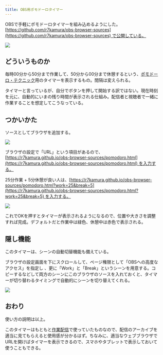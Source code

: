 ```yaml
---
title: OBS用ポモドーロタイマー
---
```

OBSで手軽にポモドーロタイマーを組み込めるようにした。[https://github.com/r7kamura/obs-browser-sources](https://github.com/r7kamura/obs-browser-sources) で公開している。

![](https://lh3.googleusercontent.com/docs/ADP-6oGE1bR8I9dVqHUtA46vyLytblSNXR8AXOjDl2hwKKvQpY2-q-C3DozMGKuyDXSKgwjUzeemZlpdopqMQ3XdqUBBd2qwpEGVX-gLn5D-9F28E2SrJ-70ExVfTBEWbnpzjz4LDnflH5hazsXHUVWJfXz9ndBMEWddo6PHrp09xQsZRXlyDuj5KQi9jVJfLY5SO0mYTX_lxPS8f29cndNb1OKh0foNK-kaxHKs2abv54Fl8EryMZ-NK-WB6oiE130s7tpWf2hEm4G9HzUlRkqZ4OLh4qXJhDSe0-MbnipgD2LkORNDfp3f-0yEGwtKcKTM_OpocF_16V_AF2aox4_iKb2ZcbGybUjJhxppFkHgVcmLVpU-TfQn6luHoUKQFP_PizC6lU7mv5PeZw2AAhCCcKQsbEpaPGxonJN2Aqg60d7LjihHz5cWBdvwTspknyrE9IHSn8T5gh0_-tp13_jH87rjox7IA76PTPZKN_qOrW58iZ3QKPtqnbVbQu1aYV01XV6vwGFeVw_QCssTIbVnjYKiOnpuRUsyrBfs0FpMmFgs_YsTekpVqUaB9qlrNxDhO1338XTf_nIA_i5Px2tWLJRCnOJFEZulzY2tEcq2x8MFeAH5jMT3sFu0CW-ZaodHJFq2TogvXnXDoLxn8gCey8xWoXmhVsQNV1iMfYzFqritmLTiXYU0d4RrX-TiFS2Lu1r7ujXGncv8L9LVAlV8bo6XWMdW76hobkESraZHULHHOCR2-ziehR9ONSEizFQC9BS_46MaeWeaj0t1vcjGdWAquZqEYVxH50E59JHIx5FK1VAYslyvS7awzGOPh7Ep7AQiO42U--GEHrNmhlagxc9SRvauZFogMa9-En2iBsH92a6j2_A2Ny_ARXaW-D1zyqm-5aYHq3vdgvSVfynQ3HpQfXZm3Bpd3Jv1O6GfHh_8gtUO3KccMDQPHZruW0WY50LXU-QbaaIXhbYA3i1pulTrA3cDgka5ttkduMqEqZLWpJTpmcAxP1rWnTPeCriSb6xD9nRjN8MHMA-tG9YQwpE95tU-IGTAJJuitD-NZbg6MvpJ1xzi9Q-4PD0wbCAjPz9NDiHXqx2uIWlIQVPRdyrGjOH2rYTdDWjAyBcuOAT-RnwNYGat-GFlBwxi_CrFX3_kyU3T3g67HLi41irhliDBIse2lfg_gE42_uwXu0It8fKDl8L0pFAh0ZhuVo3BcoNpoAil_yAwhpFhL8EAA1_gBjuouB4tggrSEnVbTYwdn_wX)

どういうものか
-------

毎時00分から50分まで作業して、50分から00分まで休憩するという、[ポモドーロ・テクニック](https://ja.wikipedia.org/wiki/%E3%83%9D%E3%83%A2%E3%83%89%E3%83%BC%E3%83%AD%E3%83%BB%E3%83%86%E3%82%AF%E3%83%8B%E3%83%83%E3%82%AF)用のタイマーを表示するもの。間隔は変えられる。

タイマーと言っているが、自分でボタンを押して開始する訳ではない。現在時刻を元に、自動的にいまの残り時間が表示される仕組み。配信者と視聴者で一緒に作業することを想定してこうなっている。

つかいかた
-----

ソースとしてブラウザを追加する。

![](https://lh3.googleusercontent.com/docs/ADP-6oE0bzsIoZqGC-pcOP91-eOxbib6aNcUO9gnv3-99W8epyU38Ck_soDnY7Hc9Z04BqZ5GdgurIElu5uoZnoxVpgcMwg9u8plZrHoTMnzJv1dFur5IA5xQEdEy3zri-ObqpWTNa6MjQQW5eNEpcjQ8oNkbtBP1skQawKEjIvXX5_1y_NtlvIPP6uY87-QpzWJrR5aMUR85dQC1lwRbDBEM90ODZzviifRUvwwKS9TWVdzqmKZgYll7ShVCI5eUDSXqMRE4nmghEfEJoqbJTNoAHPkbovaDgqGqEZNWIrjAdlExDJJeYgoCs5PD1Fx2X_oITA7BjsaSqlTBfSaY33FuUIJDZvOIg-wm6k9jxIwien4lfGIG-QNe5RBU6SF6KzANxurzwiZB-kBYnZR3RsSrDtmJX6cCmIdS4LmmrCt7mAArHP-Q-GhW_nhqQapesCP-6z1BlZysVwOSHy7s1AvMGMDaB4h4sgiwUUVsXJhj41GgKbnfMSkkJWHI-kGvDKt5mjl6I-5ot7dD9OiRHMxf4tUInNSXLAXVWR0RFrFbSv9GeY7AUO7MBq85Z3aEVZ-GAYN60oj-_8Eh-xlCz5GLt2wTtcd8Full8y_C3koe2nStBzOBKrb-tdaYKFfAAIvbbTqs1ZE5QjMlVG0AMAYNyiltt7tqleMaL_ZRWZEcJwFLk0VOQ5CzhY66VQb43uONSFo4b2EHd77Uta5CSQAW80fI1Hxn7b_hD6c0iQvJhmoeFUOxaF_7wHpKBZcgjgR-h14pDx_VUmvIYjZAJjFwwnSabCbFNCTLzQ3Y5ZqdL5D844tyVv1AUq5BXmhAbVQS4BY5_ak-FqMmVS0zYgYNlTOQtRgDA_cj__OqV3nPjL_nlD8J0SJs0CEdGXi0AL_foloAYi7wbGXJnyPdQ462G_sasHJmBEHEj98nWzt5iw9gkU-RIk4_qJo4FgaHwQwl-RNdmJ40ArpTV55ZLURjo6lvfnrQfTRFuNKA2jmntKaSmrFopAeCl_228ew7zTNrNGHAEgyazp0w2Swo3_XDnC2GfKE49iQKvXyuex7qwpV3ySV-WxF4CW95SyLdRg8q5yarlNJ37pq3OvTMeac4ASrEvnec_G-6SRG3PXf0EJSx-Wc1SgYIg6ZikLcLdCVLuNzG9VLKcMwJjsycxDvlOiE2xRzuSPhvCePM3Es87W2osb0Pwa2i8YJv_3NsXToelHuDDx6ovfT0i5GMlTHDqvZB0wcz9cB1afAkGmWTlDVNLqx)

ブラウザの設定で「URL」という項目があるので、[https://r7kamura.github.io/obs-browser-sources/pomodoro.html](https://r7kamura.github.io/obs-browser-sources/pomodoro.html) を入力する。

25分作業 + 5分休憩が良い人は、[https://r7kamura.github.io/obs-browser-sources/pomodoro.html?work=25&break=5](https://r7kamura.github.io/obs-browser-sources/pomodoro.html?work=25&break=5) を入力する。

![](https://lh3.googleusercontent.com/docs/ADP-6oFrEhjc1qvzYMvTAFDYdMXbDUCChxXEvBI9eIKjPJySkeYqWHxH1_FhqGOYAUsl9qvVPZ8-YwxZf9od1Di2BzNusA5-_i6ikVDOnIqg-zucQK5TTu--v8Qd5QG1G65Mh3PzXOG4ylPsTHgsZjiCQFeqp_A_BgCKsQ9ZPvHG38GjqdRB3pSNfsnck4_A7inxGDNpsxR-2ZodPbTVcYjtiHCy3yHw9AbcqtDoAUIAZUYTGYkwBeeL8IH2ifjfaDOvZ2VRrinuVEr7MHHvrV1ASClmrewrO7fEelRhke2sFpuTArsTPDrnpSzLF5uSQKleasND-p524Rd4IojknIUVcSFlFD4671bay8kU6TdrqwJNR1ykSnx8M6BMe_wupFsCItzjmxshQTjjE8MHROmd7pJsHDV3qUdp-23651H6DXlnP7qE4xrwkb1brdfikbf6rmQEdB_E_jZhKT4gBS2_kxGgHg119HTQAEYaWvxgxdt7PQv0Fin5DT3uAsrt5K5A_22yPAlA2yZZKtl0hKw78XMlAog7SrTmvotsz0begrK5NFfIpFlD5oI2H7uJXE7VpLoZfEGWMKxDxUGoiuccZS9Irw4OvG7aedVg2nTdHtmqdXk3w5ipKxCetgHVHHiJK20JFB1kBdz3DVCGLN-8XWzbBIoJR01sxd5ipCqpWiH2dm7REaT20eTs1rRxGGD6Dt-ctH4c-lyJgSVBNNZtaTtwrytFNsy3DiGc3zvsespWSvBYZgd8L7fplKXCGcbljGnqzBAaxi_Kr8P-fno0dunUQClfw1GHhBsJHUBkeKKXaA9CNZnSlStn2Pla-rFILqPLpCL7ixBOPKUoZudC0I2fTXHYspEMOMWKQVs7swTABJL3VIq2stGvA3BvZ7x1aPx4YdNaVZCE7ceZQmpzxOiIZrAMnLaz9ILkr2pYUL5awKtK6ahodzvCrLxTA0uQxLkm2j6mSDIzyk8uWGYUis7lW1tKApaL8MHjoy0Y2M2c0Pzy3E731lMkaR5f4PaTQE3dMzFzFlhOo5XREU46Gem7Qkqlo2IfPYAdJj2ukMPBwhfzJVnxErKXpu1pIYbcW43QqcSG2VWcInDO1yB-SQrQAzhTyaLIUAkGw9G49CpCY8M0uzXV6BFsJzRQiz3g0A0KTwnthopglfLhbN_ugfv3ygop5EZyRRMXLiYwuX3IIEBrIjSCY6dKwDxFhwwWMkrH_at0IeIpQyXKvEfG6IV9gHRlg6xg4wNzNjQtKIlzVo18)

これでOKを押すとタイマーが表示されるようになるので、位置や大きさを調整すれば完成。デフォルトだと作業中は緑色、休憩中は赤色で表示される。

隠し機能
----

このタイマーは、シーンの自動切替機能も備えている。

ブラウザの設定画面を下にスクロールして、ページ権限として「OBSへの高度なアクセス」を指定し 、更に「Work」と「Break」というシーンを用意する。コピーするなどして両方のシーンにこのブラウザのソースを入れておくと、タイマーが切り替わるタイミングで自動的にシーンを切り替えてくれる。

![](https://lh3.googleusercontent.com/docs/ADP-6oHz4h4GPSla3FNPUeuQXGSF0t7NGzYmmA6Ta6DHjCx82uTMQbHgf8f8e4rD27z4waLYEeATokWhERkrFyAV17y0OP14hB7_hGmZw9Y6pbey2fJov2BztAdRytK8JcI6pl55nZMZ15ajglYoWZPUyCw9wcux2c3SGc8qy64EJDnzFGA9uPA-3AbGW8RHP-cFmC4JT0vGYIpK5rCJmZ1O5AejAyAsWkosTUTqdta2tEnzo-haZTgrRObAuWtdIVFuA3iDYi9_b6gW0gas08_S2jFalQdT1jmKiiE-NXgw3sl-2d-wfAHyvul9S3iZcZsJNKUDzr1YeAQ-McQs95LE8k_WhNYGwDGQhZaKmPfUF4HYOQJEcThj3vlC2scFG-RaiSjwIXza0VhOqQpuucczFmstRiA_MaYf1gxX9hkaES8ehHqVWLBTuNxhFEkR_FZp2YQnTy7QPC0kXgFvUTq8QP-vl2ZfJHGCYWv_YAlnA0cPbOus34B7boEr325niXRAEy-skjOHTDPSjebkglgPdJ8dcO9nw39971Jm_R6owOgLKVnFnEi8hUJM7BjgSBwkLXwzsPwovh-e6swx2SAAjjg4WENnICCxSDrFhJEzxQVrSpuK5zakkcjfObBMubUr6jy-8Ev3K5YtXhZb9Xy3mzDMWOwy5GxcrBi3c25UA5KSZd8olyzdiIviXAkjO1wktTcRufiv60D958xX2CDGLzs9vkdwF6X2ZKWD4265z6T3JxxQ56m7Ov9janpRIVx5C8MbYwUASxsbCtdKwn0h0KQuranuDwUUooHxR0xAIXHKL0B3r5s-cEuZXPcRxK5dKs3K2lsehmeets3FDVDHmHZqmziKhNkIwkbZgVTC5oWBLny8tXULYnezQ13xIT6Jd8I-9i6vSYf4oH-Q-5aFQYfBcKOZt-24BW-Cs9lTZFlB-aDfmUbG_xiVNBNOxujmQaE8UkkLcw6cnq8b8pgyifGv1pCR82ttPbTSPOam80L4jgzfHvF7y_6JcDB6usztCMEia1XpjjwjgATigb-wFp0c6PoN28voWEtHjOmilUDTL8_6E1BvO-g5z2hHuCfuBvKbu4oF-39HtImo4Ae4v7bgCyHrD70javNYumZWyeKiTz06yVH297xmwUz1YBuCX9L1JiEMX7REZLRPfqS0fsq8-Q17-i7AXIdkVPVvnUZuZp_QSjKv8VlfZYm9oti3WKAoWeCx8AV-vVNdH2xoZCpq4CWD7F1cjCX2C170gZBM8aNf)

おわり
---

使い方の説明は以上。

このタイマーはもともと[作業配信](https://www.youtube.com/channel/UC5s-KpSDGzxWPWNv94PnJHw)で使っていたものなので、配信のアーカイブを適当に見てもらえると使用感が分かるはず。ちなみに、適当なウェブブラウザでURLを開けばタイマーを表示できるので、スマホやタブレットで表示しておいて使うこともできる。
